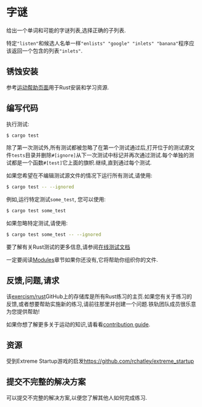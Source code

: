 # 字谜

给出一个单词和可能的字谜列表,选择正确的子列表.

特定`"listen"`和候选人名单一样`"enlists" "google"
"inlets" "banana"`程序应该返回一个包含的列表`"inlets"`.

## 锈蚀安装

参考[运动帮助页面][help-page]用于Rust安装和学习资源.

## 编写代码

执行测试:

```bash
$ cargo test
```

除了第一次测试外,所有测试都被忽略了在第一个测试通过后,打开位于的测试源文件`tests`目录并删除`#[ignore]`从下一次测试中标记并再次通过测试.每个单独的测试都是一个函数`#[test]`它上面的旗帜.继续,直到通过每个测试.

如果您希望在不编辑测试源文件的情况下运行所有​​测试,请使用:

```bash
$ cargo test -- --ignored
```

例如,运行特定测试`some_test`, 您可以使用:

```bash
$ cargo test some_test
```

如果忽略特定测试,请使用:

```bash
$ cargo test some_test -- --ignored
```

要了解有关Rust测试的更多信息,请参阅[在线测试文档][rust-tests]

一定要阅读[Modules](https://doc.rust-lang.org/book/2018-edition/ch07-00-modules.html)章节如果你还没有,它将帮助你组织你的文件.

## 反馈,问题,请求

该[exercism/rust](https://github.com/exercism/rust)GitHub上的存储库是所有Rust练习的主页.如果您有关于练习的反馈,或者想要帮助实施新的练习,请前往那里并创建一个问题.铁轨团队成员很乐意为您提供帮助!

如果你想了解更多关于运动的知识,请看看[contribution guide](https://github.com/exercism/docs/blob/master/contributing-to-language-tracks/README.md).

[help-page]: https://exercism.io/tracks/rust/learning

[modules]: https://doc.rust-lang.org/book/2018-edition/ch07-00-modules.html

[cargo]: https://doc.rust-lang.org/book/2018-edition/ch14-00-more-about-cargo.html

[rust-tests]: https://doc.rust-lang.org/book/2018-edition/ch11-02-running-tests.html

## 资源

受到Extreme Startup游戏的启发<https://github.com/rchatley/extreme_startup>

## 提交不完整的解决方案

可以提交不完整的解决方案,以便您了解其他人如何完成练习.
